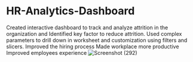 # HR-Analytics-Dashboard
Created interactive dashboard to track and analyze attrition in the organization and Identified key factor to reduce attrition.
Used complex parameters to drill down in worksheet and customization using filters and slicers.
Improved the hiring process
Made workplace more productive 
Improved employees experience
![Screenshot (292)](https://user-images.githubusercontent.com/61268962/230310817-c5832acd-4e15-4c05-9788-34e2b78edf49.png)

